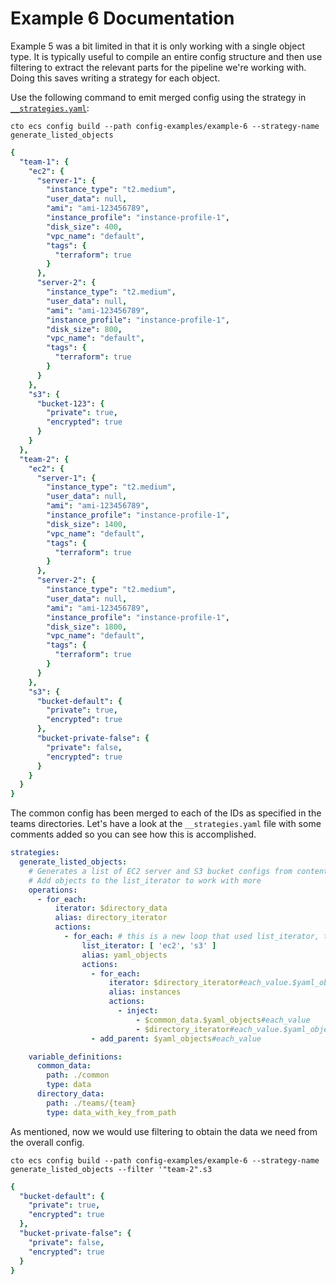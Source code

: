 # Example 6 Documentation

Example 5 was a bit limited in that it is only working with a single object type. It is typically useful to compile an entire config structure and then use filtering to extract the relevant parts for the pipeline we're working with. Doing this saves writing a strategy for each object.

Use the following command to emit merged config using the strategy in <a href="__strategies.yaml">`__strategies.yaml`</a>: 

`cto ecs config build --path config-examples/example-6 --strategy-name generate_listed_objects` 

```yaml
{
  "team-1": {
    "ec2": {
      "server-1": {
        "instance_type": "t2.medium",
        "user_data": null,
        "ami": "ami-123456789",
        "instance_profile": "instance-profile-1",
        "disk_size": 400,
        "vpc_name": "default",
        "tags": {
          "terraform": true
        }
      },
      "server-2": {
        "instance_type": "t2.medium",
        "user_data": null,
        "ami": "ami-123456789",
        "instance_profile": "instance-profile-1",
        "disk_size": 800,
        "vpc_name": "default",
        "tags": {
          "terraform": true
        }
      }
    },
    "s3": {
      "bucket-123": {
        "private": true,
        "encrypted": true
      }
    }
  },
  "team-2": {
    "ec2": {
      "server-1": {
        "instance_type": "t2.medium",
        "user_data": null,
        "ami": "ami-123456789",
        "instance_profile": "instance-profile-1",
        "disk_size": 1400,
        "vpc_name": "default",
        "tags": {
          "terraform": true
        }
      },
      "server-2": {
        "instance_type": "t2.medium",
        "user_data": null,
        "ami": "ami-123456789",
        "instance_profile": "instance-profile-1",
        "disk_size": 1800,
        "vpc_name": "default",
        "tags": {
          "terraform": true
        }
      }
    },
    "s3": {
      "bucket-default": {
        "private": true,
        "encrypted": true
      },
      "bucket-private-false": {
        "private": false,
        "encrypted": true
      }
    }
  }
}
```

The common config has been merged to each of the IDs as specified in the teams directories. Let's have a look at the `__strategies.yaml` file with some comments added so you can see how this is accomplished.

```yaml
strategies:
  generate_listed_objects:
    # Generates a list of EC2 server and S3 bucket configs from contents of directories, with common_data merged in
    # Add objects to the list_iterator to work with more
    operations:
      - for_each:
          iterator: $directory_data
          alias: directory_iterator
          actions:
            - for_each: # this is a new loop that used list_iterator, the values here are literals and are referenced in the child loops
                list_iterator: [ 'ec2', 's3' ]
                alias: yaml_objects
                actions:
                  - for_each:
                      iterator: $directory_iterator#each_value.$yaml_objects#each_value
                      alias: instances
                      actions:
                        - inject:
                            - $common_data.$yaml_objects#each_value
                            - $directory_iterator#each_value.$yaml_objects#each_value.$each_key
                  - add_parent: $yaml_objects#each_value

    variable_definitions:
      common_data:
        path: ./common
        type: data
      directory_data:
        path: ./teams/{team}
        type: data_with_key_from_path
```

As mentioned, now we would use filtering to obtain the data we need from the overall config.

`cto ecs config build --path config-examples/example-6 --strategy-name generate_listed_objects --filter '"team-2".s3`

```yaml
{
  "bucket-default": {
    "private": true,
    "encrypted": true
  },
  "bucket-private-false": {
    "private": false,
    "encrypted": true
  }
}
```